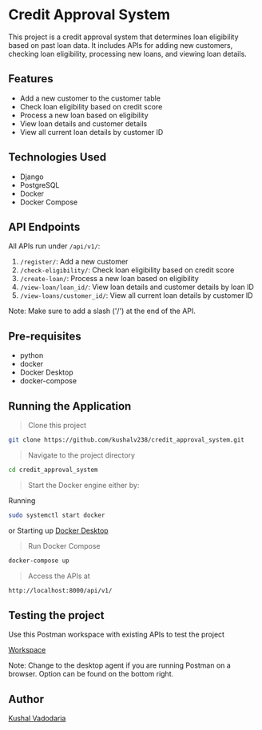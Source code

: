 # Credit Approval System

This project is a credit approval system that determines loan eligibility based on past loan data. It includes APIs for adding new customers, checking loan eligibility, processing new loans, and viewing loan details.

## Features

- Add a new customer to the customer table
- Check loan eligibility based on credit score
- Process a new loan based on eligibility
- View loan details and customer details
- View all current loan details by customer ID

## Technologies Used

- Django
- PostgreSQL
- Docker
- Docker Compose

## API Endpoints

All APIs run under `/api/v1/`:
1. `/register/`: Add a new customer
2. `/check-eligibility/`: Check loan eligibility based on credit score
3. `/create-loan/`: Process a new loan based on eligibility
4. `/view-loan/loan_id/`: View loan details and customer details by loan ID
5. `/view-loans/customer_id/`: View all current loan details by customer ID

Note: Make sure to add a slash ('/') at the end of the API.

## Pre-requisites

- python
- docker
- Docker Desktop
- docker-compose

## Running the Application

>Clone this project
```bash
git clone https://github.com/kushalv238/credit_approval_system.git
```
>Navigate to the project directory
```bash
cd credit_approval_system
```
>Start the Docker engine either by:

Running
```bash
sudo systemctl start docker
```
or Starting up [Docker Desktop](https://www.docker.com/products/docker-desktop/)

>Run Docker Compose
```bash
docker-compose up
```
>Access the APIs at
```bash
http://localhost:8000/api/v1/
```

## Testing the project
Use this Postman workspace with existing APIs to test the project

[Workspace](https://www.postman.com/telecoms-geologist-66457404/workspace/open/overview)

Note: Change to the desktop agent if you are running Postman on a browser. Option can be found on the bottom right.

## Author
[Kushal Vadodaria](https://github.com/kushalv238)

